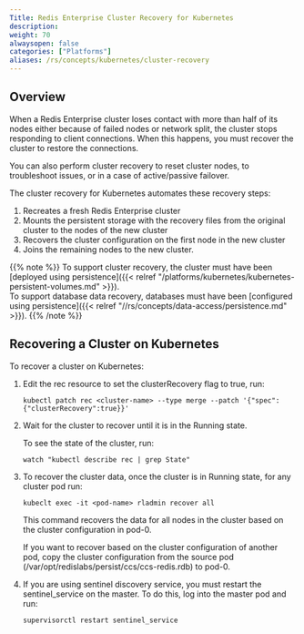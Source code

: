 ```yaml
---
Title: Redis Enterprise Cluster Recovery for Kubernetes
description: 
weight: 70
alwaysopen: false
categories: ["Platforms"]
aliases: /rs/concepts/kubernetes/cluster-recovery
---
```

## Overview

When a Redis Enterprise cluster loses contact with more than half of its nodes either because of failed nodes or network split,
the cluster stops responding to client connections.
When this happens, you must recover the cluster to restore the connections.

You can also perform cluster recovery to reset cluster nodes, to troubleshoot issues, or in a case of active/passive failover.

The cluster recovery for Kubernetes automates these recovery steps:

1. Recreates a fresh Redis Enterprise cluster
1. Mounts the persistent storage with the recovery files from the original cluster to the nodes of the new cluster
1. Recovers the cluster configuration on the first node in the new cluster
1. Joins the remaining nodes to the new cluster.

{{% note %}}
To support cluster recovery, the cluster must have been [deployed using persistence]({{< relref "/platforms/kubernetes/kubernetes-persistent-volumes.md" >}}).<br>
To support database data recovery, databases must have been [configured using persistence]({{< relref "//rs/concepts/data-access/persistence.md" >}}).
{{% /note %}}

## Recovering a Cluster on Kubernetes

To recover a cluster on Kubernetes:

1. Edit the rec resource to set the clusterRecovery flag to true, run:

    ```src
    kubectl patch rec <cluster-name> --type merge --patch '{"spec":{"clusterRecovery":true}}'
    ```

1. Wait for the cluster to recover until it is in the Running state.

    To see the state of the cluster, run:

    ```src
    watch "kubectl describe rec | grep State"
    ```

1. To recover the cluster data, once the cluster is in Running state, for any cluster pod run:

    ```src
    kubeclt exec -it <pod-name> rladmin recover all
    ```

    This command recovers the data for all nodes in the cluster based on the cluster configuration in pod-0.

    If you want to recover based on the cluster configuration of another pod, copy the cluster configuration from the source pod (/var/opt/redislabs/persist/ccs/ccs-redis.rdb) to pod-0.

1. If you are using sentinel discovery service, you must restart the sentinel_service on the master. To do this, log into the master pod and run:

    ```src
    supervisorctl restart sentinel_service
    ```
